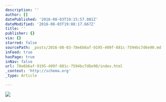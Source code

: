 ```yaml
---
description: ''
author: []
datePublished: '2016-08-03T19:15:57.081Z'
dateModified: '2016-08-03T19:08:17.667Z'
title: ''
publisher: {}
via: {}
starred: false
sourcePath: _posts/2016-08-03-78e6b6af-9195-409f-881c-7594bc7d6e90.md
inFeed: true
hasPage: true
inNav: false
url: 78e6b6af-9195-409f-881c-7594bc7d6e90/index.html
_context: 'http://schema.org'
_type: Article

---
```

![](https://the-grid-user-content.s3-us-west-2.amazonaws.com/50d7bcd9-1f14-4f3c-8341-2e45797dd94b.png)